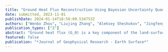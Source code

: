 ```yaml
---
title: "Ground Heat Flux Reconstruction Using Bayesian Uncertainty Quantification Machinery and Surrogate Modeling"
date: submitted, 2023-11-01
publishDate: 2024-01-14T18:58:09.534753Z
authors: ["Wenbo Zhou", "Liujing Zhang", "Aleksey Sheshukov", "Jingfeng Wang", "Modi Zhu", "Khachik Sargsyan", "Donghui Xu", "Desheng Liu", "Tianqi Zhang", "Valeriy Mazepa", "Alexandr Sokolov", "Victor Valdayskikh", "Valeriy Ivanov"]
publication_types: ["2"]
abstract: "Ground heat flux (G_0) is a key component of the land-surface energy balance of high-latitude regions. Despite its crucial role in controlling permafrost degradation due to global warming, G_0 is sparsely measured and not well represented in the outputs of global scale model simulation. In this study, an analytical heat transfer model is tested to reconstruct G_0 across seasons using soil temperature series from field measurements, Global Climate Model (GCM), and climate reanalysis outputs. The probability density functions of ground heat flux and of model parameters are inferred using available G_0 data (measured or modeled) for snow-free period as a reference. When observed G_0 is not available, a numerical model is applied using estimates of surface heat flux (dependent on parameters) as the top boundary condition. These estimates (and thus the corresponding parameters) are verified by comparing the distributions of simulated and measured soil temperature at several depths. Aided by state-of-the-art uncertainty quantification methods, the developed G_0 reconstruction approach provides novel means for assessing the probabilistic structure of the ground heat flux for regional permafrost change studies."
featured: false
publication: "*Journal of Geophysical Research - Earth Surface*"
---
```


